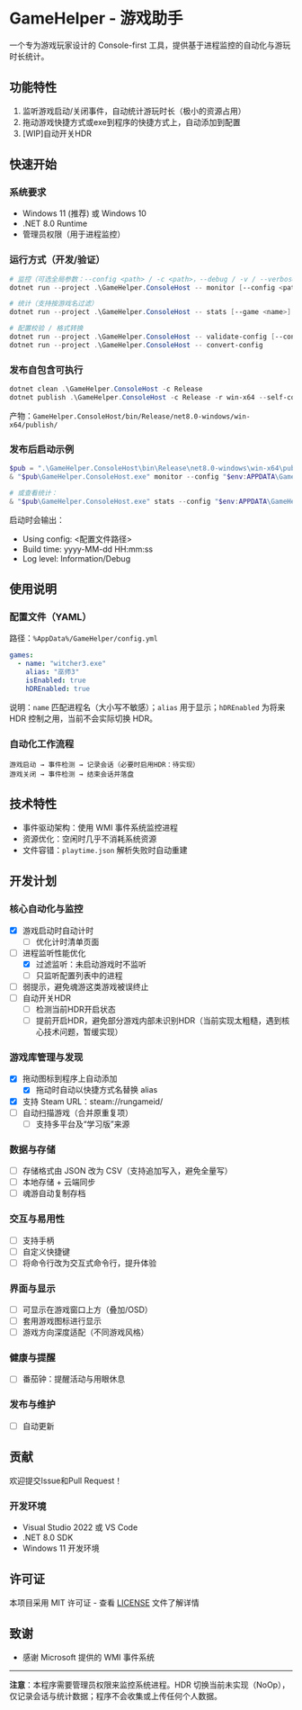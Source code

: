 # GameHelper - 游戏助手

一个专为游戏玩家设计的 Console-first 工具，提供基于进程监控的自动化与游玩时长统计。

## 功能特性

1. 监听游戏启动/关闭事件，自动统计游玩时长（极小的资源占用）
2. 拖动游戏快捷方式或exe到程序的快捷方式上，自动添加到配置
3. [WIP]自动开关HDR

## 快速开始

### 系统要求
- Windows 11 (推荐) 或 Windows 10
- .NET 8.0 Runtime
- 管理员权限（用于进程监控）

### 运行方式（开发/验证）
```powershell
# 监控（可选全局参数：--config <path> / -c <path>，--debug / -v / --verbose）
dotnet run --project .\GameHelper.ConsoleHost -- monitor [--config <path>] [--debug]

# 统计（支持按游戏名过滤）
dotnet run --project .\GameHelper.ConsoleHost -- stats [--game <name>] [--config <path>] [--debug]

# 配置校验 / 格式转换
dotnet run --project .\GameHelper.ConsoleHost -- validate-config [--config <path>]
dotnet run --project .\GameHelper.ConsoleHost -- convert-config
```

### 发布自包含可执行
```powershell
dotnet clean .\GameHelper.ConsoleHost -c Release
dotnet publish .\GameHelper.ConsoleHost -c Release -r win-x64 --self-contained true -p:PublishSingleFile=true -p:PublishTrimmed=false
```
产物：`GameHelper.ConsoleHost/bin/Release/net8.0-windows/win-x64/publish/`

### 发布后启动示例
```powershell
$pub = ".\GameHelper.ConsoleHost\bin\Release\net8.0-windows\win-x64\publish"
& "$pub\GameHelper.ConsoleHost.exe" monitor --config "$env:APPDATA\GameHelper\config.yml" --debug

# 或查看统计：
& "$pub\GameHelper.ConsoleHost.exe" stats --config "$env:APPDATA\GameHelper\config.yml"
```

启动时会输出：
- Using config: <配置文件路径>
- Build time: yyyy-MM-dd HH:mm:ss
- Log level: Information/Debug

## 使用说明

### 配置文件（YAML）
路径：`%AppData%/GameHelper/config.yml`
```yaml
games:
  - name: "witcher3.exe"
    alias: "巫师3"
    isEnabled: true
    hDREnabled: true
```
说明：`name` 匹配进程名（大小写不敏感）；`alias` 用于显示；`hDREnabled` 为将来 HDR 控制之用，当前不会实际切换 HDR。

### 自动化工作流程
```
游戏启动 → 事件检测 → 记录会话（必要时启用HDR：待实现）
游戏关闭 → 事件检测 → 结束会话并落盘
```

## 技术特性

- 事件驱动架构：使用 WMI 事件系统监控进程
- 资源优化：空闲时几乎不消耗系统资源
- 文件容错：`playtime.json` 解析失败时自动重建

## 开发计划

### 核心自动化与监控
- [x] 游戏启动时自动计时
  - [ ] 优化计时清单页面
- [ ] 进程监听性能优化
  - [x] 过滤监听：未启动游戏时不监听
  - [ ] 只监听配置列表中的进程
- [ ] 弱提示，避免魂游这类游戏被误终止
- [ ] 自动开关HDR
  - [ ] 检测当前HDR开启状态
  - [ ] 提前开启HDR，避免部分游戏内部未识别HDR（当前实现太粗糙，遇到核心技术问题，暂缓实现）

### 游戏库管理与发现
- [x] 拖动图标到程序上自动添加
  - [x] 拖动时自动以快捷方式名替换 alias
- [x] 支持 Steam URL：steam://rungameid/<appid>
- [ ] 自动扫描游戏（合并原重复项）
  - [ ] 支持多平台及“学习版”来源

### 数据与存储
- [ ] 存储格式由 JSON 改为 CSV（支持追加写入，避免全量写）
- [ ] 本地存储 + 云端同步
- [ ] 魂游自动复制存档

### 交互与易用性
- [ ] 支持手柄
- [ ] 自定义快捷键
- [ ] 将命令行改为交互式命令行，提升体验

### 界面与显示
- [ ] 可显示在游戏窗口上方（叠加/OSD）
- [ ] 套用游戏图标进行显示
- [ ] 游戏方向深度适配（不同游戏风格）

### 健康与提醒
- [ ] 番茄钟：提醒活动与用眼休息

### 发布与维护
- [ ] 自动更新


## 贡献

欢迎提交Issue和Pull Request！

### 开发环境
- Visual Studio 2022 或 VS Code
- .NET 8.0 SDK
- Windows 11 开发环境

## 许可证

本项目采用 MIT 许可证 - 查看 [LICENSE](LICENSE) 文件了解详情

## 致谢

- 感谢 Microsoft 提供的 WMI 事件系统

---

**注意**：本程序需要管理员权限来监控系统进程。HDR 切换当前未实现（NoOp），仅记录会话与统计数据；程序不会收集或上传任何个人数据。